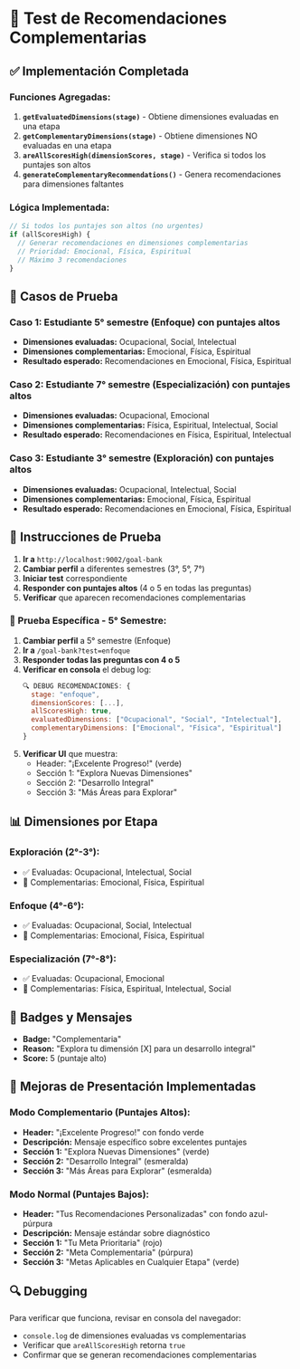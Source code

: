 # 🧪 Test de Recomendaciones Complementarias

## ✅ **Implementación Completada**

### **Funciones Agregadas:**

1. **`getEvaluatedDimensions(stage)`** - Obtiene dimensiones evaluadas en una etapa
2. **`getComplementaryDimensions(stage)`** - Obtiene dimensiones NO evaluadas en una etapa  
3. **`areAllScoresHigh(dimensionScores, stage)`** - Verifica si todos los puntajes son altos
4. **`generateComplementaryRecommendations()`** - Genera recomendaciones para dimensiones faltantes

### **Lógica Implementada:**

```typescript
// Si todos los puntajes son altos (no urgentes)
if (allScoresHigh) {
  // Generar recomendaciones en dimensiones complementarias
  // Prioridad: Emocional, Física, Espiritual
  // Máximo 3 recomendaciones
}
```

## 🎯 **Casos de Prueba**

### **Caso 1: Estudiante 5° semestre (Enfoque) con puntajes altos**
- **Dimensiones evaluadas:** Ocupacional, Social, Intelectual
- **Dimensiones complementarias:** Emocional, Física, Espiritual
- **Resultado esperado:** Recomendaciones en Emocional, Física, Espiritual

### **Caso 2: Estudiante 7° semestre (Especialización) con puntajes altos**
- **Dimensiones evaluadas:** Ocupacional, Emocional  
- **Dimensiones complementarias:** Física, Espiritual, Intelectual, Social
- **Resultado esperado:** Recomendaciones en Física, Espiritual, Intelectual

### **Caso 3: Estudiante 3° semestre (Exploración) con puntajes altos**
- **Dimensiones evaluadas:** Ocupacional, Intelectual, Social
- **Dimensiones complementarias:** Emocional, Física, Espiritual
- **Resultado esperado:** Recomendaciones en Emocional, Física, Espiritual

## 🧪 **Instrucciones de Prueba**

1. **Ir a** `http://localhost:9002/goal-bank`
2. **Cambiar perfil** a diferentes semestres (3°, 5°, 7°)
3. **Iniciar test** correspondiente
4. **Responder con puntajes altos** (4 o 5 en todas las preguntas)
5. **Verificar** que aparecen recomendaciones complementarias

### **🎯 Prueba Específica - 5° Semestre:**

1. **Cambiar perfil** a 5° semestre (Enfoque)
2. **Ir a** `/goal-bank?test=enfoque`
3. **Responder todas las preguntas con 4 o 5**
4. **Verificar en consola** el debug log:
   ```javascript
   🔍 DEBUG RECOMENDACIONES: {
     stage: "enfoque",
     dimensionScores: [...],
     allScoresHigh: true,
     evaluatedDimensions: ["Ocupacional", "Social", "Intelectual"],
     complementaryDimensions: ["Emocional", "Física", "Espiritual"]
   }
   ```
5. **Verificar UI** que muestra:
   - Header: "¡Excelente Progreso!" (verde)
   - Sección 1: "Explora Nuevas Dimensiones"
   - Sección 2: "Desarrollo Integral" 
   - Sección 3: "Más Áreas para Explorar"

## 📊 **Dimensiones por Etapa**

### **Exploración (2°-3°):**
- ✅ Evaluadas: Ocupacional, Intelectual, Social
- 🎯 Complementarias: Emocional, Física, Espiritual

### **Enfoque (4°-6°):**
- ✅ Evaluadas: Ocupacional, Social, Intelectual  
- 🎯 Complementarias: Emocional, Física, Espiritual

### **Especialización (7°-8°):**
- ✅ Evaluadas: Ocupacional, Emocional
- 🎯 Complementarias: Física, Espiritual, Intelectual, Social

## 🎨 **Badges y Mensajes**

- **Badge:** "Complementaria"
- **Reason:** "Explora tu dimensión [X] para un desarrollo integral"
- **Score:** 5 (puntaje alto)

## 🎨 **Mejoras de Presentación Implementadas**

### **Modo Complementario (Puntajes Altos):**
- **Header:** "¡Excelente Progreso!" con fondo verde
- **Descripción:** Mensaje específico sobre excelentes puntajes
- **Sección 1:** "Explora Nuevas Dimensiones" (verde)
- **Sección 2:** "Desarrollo Integral" (esmeralda)
- **Sección 3:** "Más Áreas para Explorar" (esmeralda)

### **Modo Normal (Puntajes Bajos):**
- **Header:** "Tus Recomendaciones Personalizadas" con fondo azul-púrpura
- **Descripción:** Mensaje estándar sobre diagnóstico
- **Sección 1:** "Tu Meta Prioritaria" (rojo)
- **Sección 2:** "Meta Complementaria" (púrpura)
- **Sección 3:** "Metas Aplicables en Cualquier Etapa" (verde)

## 🔍 **Debugging**

Para verificar que funciona, revisar en consola del navegador:
- `console.log` de dimensiones evaluadas vs complementarias
- Verificar que `areAllScoresHigh` retorna `true`
- Confirmar que se generan recomendaciones complementarias
